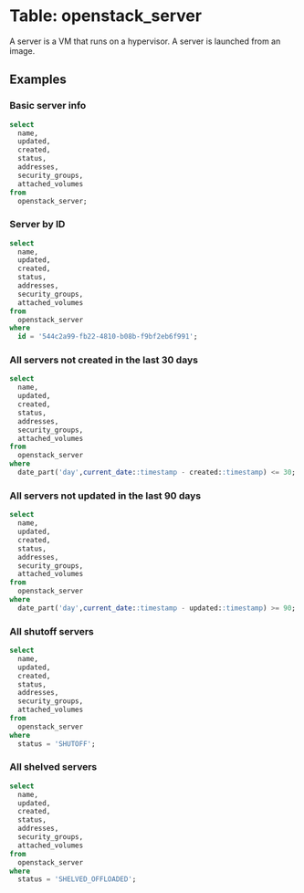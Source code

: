 # Table: openstack_server

A server is a VM that runs on a hypervisor. A server is launched from an image.

## Examples

### Basic server info

```sql
select
  name,
  updated,
  created,
  status,
  addresses,
  security_groups,
  attached_volumes
from
  openstack_server;
```

### Server by ID

```sql
select
  name,
  updated,
  created,
  status,
  addresses,
  security_groups,
  attached_volumes
from
  openstack_server
where
  id = '544c2a99-fb22-4810-b08b-f9bf2eb6f991';
```

### All servers not created in the last 30 days

```sql
select
  name,
  updated,
  created,
  status,
  addresses,
  security_groups,
  attached_volumes
from
  openstack_server
where
  date_part('day',current_date::timestamp - created::timestamp) <= 30;
```

### All servers not updated in the last 90 days

```sql
select
  name,
  updated,
  created,
  status,
  addresses,
  security_groups,
  attached_volumes
from
  openstack_server
where
  date_part('day',current_date::timestamp - updated::timestamp) >= 90;
```

### All shutoff servers

```sql
select
  name,
  updated,
  created,
  status,
  addresses,
  security_groups,
  attached_volumes
from
  openstack_server
where
  status = 'SHUTOFF';
```

### All shelved servers

```sql
select
  name,
  updated,
  created,
  status,
  addresses,
  security_groups,
  attached_volumes
from
  openstack_server
where
  status = 'SHELVED_OFFLOADED';
```